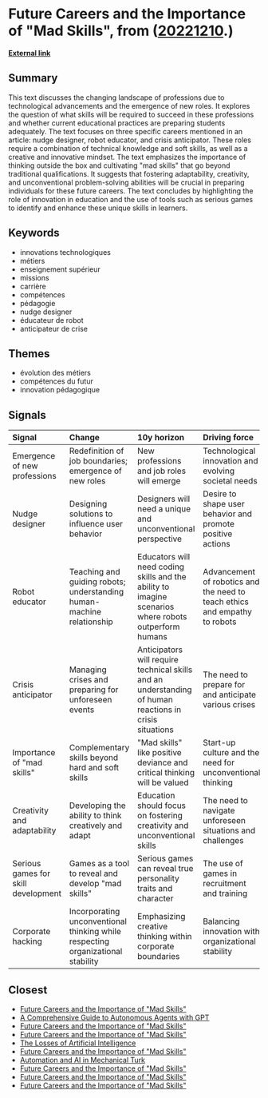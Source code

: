 # __Future Careers and the Importance of "Mad Skills"__, from ([20221210](https://kghosh.substack.com/p/20221210).)

__[External link](https://theconversation.com/les-mad-skills-au-coeur-des-metiers-de-demain-181505?utm_source=substack&utm_medium=email)__



## Summary

This text discusses the changing landscape of professions due to technological advancements and the emergence of new roles. It explores the question of what skills will be required to succeed in these professions and whether current educational practices are preparing students adequately. The text focuses on three specific careers mentioned in an article: nudge designer, robot educator, and crisis anticipator. These roles require a combination of technical knowledge and soft skills, as well as a creative and innovative mindset. The text emphasizes the importance of thinking outside the box and cultivating "mad skills" that go beyond traditional qualifications. It suggests that fostering adaptability, creativity, and unconventional problem-solving abilities will be crucial in preparing individuals for these future careers. The text concludes by highlighting the role of innovation in education and the use of tools such as serious games to identify and enhance these unique skills in learners.

## Keywords

* innovations technologiques
* métiers
* enseignement supérieur
* missions
* carrière
* compétences
* pédagogie
* nudge designer
* éducateur de robot
* anticipateur de crise

## Themes

* évolution des métiers
* compétences du futur
* innovation pédagogique

## Signals

| Signal                              | Change                                                                          | 10y horizon                                                                                             | Driving force                                                              |
|:------------------------------------|:--------------------------------------------------------------------------------|:--------------------------------------------------------------------------------------------------------|:---------------------------------------------------------------------------|
| Emergence of new professions        | Redefinition of job boundaries; emergence of new roles                          | New professions and job roles will emerge                                                               | Technological innovation and evolving societal needs                       |
| Nudge designer                      | Designing solutions to influence user behavior                                  | Designers will need a unique and unconventional perspective                                             | Desire to shape user behavior and promote positive actions                 |
| Robot educator                      | Teaching and guiding robots; understanding human-machine relationship           | Educators will need coding skills and the ability to imagine scenarios where robots outperform humans   | Advancement of robotics and the need to teach ethics and empathy to robots |
| Crisis anticipator                  | Managing crises and preparing for unforeseen events                             | Anticipators will require technical skills and an understanding of human reactions in crisis situations | The need to prepare for and anticipate various crises                      |
| Importance of "mad skills"          | Complementary skills beyond hard and soft skills                                | "Mad skills" like positive deviance and critical thinking will be valued                                | Start-up culture and the need for unconventional thinking                  |
| Creativity and adaptability         | Developing the ability to think creatively and adapt                            | Education should focus on fostering creativity and unconventional skills                                | The need to navigate unforeseen situations and challenges                  |
| Serious games for skill development | Games as a tool to reveal and develop "mad skills"                              | Serious games can reveal true personality traits and character                                          | The use of games in recruitment and training                               |
| Corporate hacking                   | Incorporating unconventional thinking while respecting organizational stability | Emphasizing creative thinking within corporate boundaries                                               | Balancing innovation with organizational stability                         |

## Closest

* [Future Careers and the Importance of "Mad Skills"](572ff244f383344150f88e74397cc5de)
* [A Comprehensive Guide to Autonomous Agents with GPT](2dda4be3e1a9f11b4f7d8e74feea76b0)
* [Future Careers and the Importance of "Mad Skills"](572ff244f383344150f88e74397cc5de)
* [Future Careers and the Importance of "Mad Skills"](572ff244f383344150f88e74397cc5de)
* [The Losses of Artificial Intelligence](79e1bc4839b3fdcdf068747159d66a48)
* [Future Careers and the Importance of "Mad Skills"](572ff244f383344150f88e74397cc5de)
* [Automation and AI in Mechanical Turk](e2bfc7a2318b0eac62f4f2af28722802)
* [Future Careers and the Importance of "Mad Skills"](572ff244f383344150f88e74397cc5de)
* [Future Careers and the Importance of "Mad Skills"](572ff244f383344150f88e74397cc5de)
* [Future Careers and the Importance of "Mad Skills"](572ff244f383344150f88e74397cc5de)